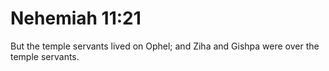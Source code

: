 # Nehemiah 11:21

But the temple servants lived on Ophel; and Ziha and Gishpa were over the temple servants.
